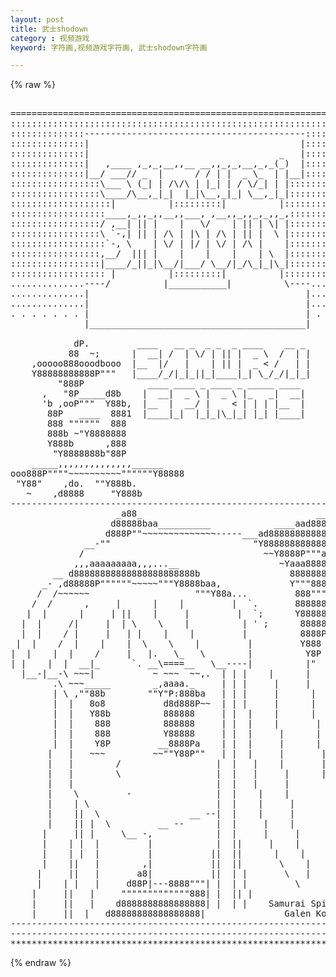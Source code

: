 ```yaml
---
layout: post
title: 武士shodown
category : 视频游戏
keyword: 字符画,视频游戏字符画, 武士shodown字符画

---
```

{% raw %}
<pre>

=======================================================================
:::::::::::::::::::::::::::::::::::::::::::::::::::::::::::::::::::::::
::::::::::::::------------------------------------------:::::::::::::::
::::::::::::::|                                        |:::::::::::::::
::::::::::::::|                                    _   |:::::::::::::::
::::::::::::::|   ,____ ,_,_,__,,__ __,,_,_,__,_,_(_)  |:::::::::::::::
::::::::::::::|__/ ___// _  |      / / | |  _ \_  | |__|:::::::::::::::
:::::::::::::::::\___ \ (_| | /\/\ | |_| | / \/_| | |::::::::::::::::::
:::::::::::::::::\____/\__,_|_|  |_|\__,_|_| \__,_|_|::::::::::::::::::
:::::::::::::::::::|          |:::::::::|          |:::::::::::::::::::
::::::::::::::::::____,_,,_,,__,,___, ,__,,_,,_,_,,_,::::::::::::::::::
:::::::::::::::::/ ,__| || |    |   \/    | || | \| |::::::::::::::::::
:::::::::::::::::\ `-,| || | /\ | |\ | /\ | || |  \ |::::::::::::::::::
::::::::::::::::::`-, \    | \/ | |/ | \/ | /\ |    |::::::::::::::::::
:::::::::::::::::,__/  ||| |    |    |    |    | \  |::::::::::::::::::
:::::::::::::::::|____/_||_|\__/|___/ \__/|_/\_|_|\_|::::::::::::::::::
:::::::::::::::::: |          |:::::::::|          |:::::::::::::::::::
..............----/          |___________|          \----..............
..............|                                         |..............
..............|                                         |..............
. . . . . . . |                                         | . . . . . . .
              |_________________________________________|

            dP.         ____   __ _  _ _  _ ____    __ _
           88  ~;      |  __| /  | \/ | || |  _ \  /  | |
    ,ooooo888ooodbooo  |__  |/   |    | || |  _ < /   | |
    Y88888888888P"""   |____/_/|_|_||_|____|_| \_/_/|_|_|
         "888P            ____ ____ _ ____ _ _____ ____
      ,   "8P_____d8b    |  __|  _ \ |  _ \ |_   _|  __|
      'b ,ooP"""  Y88b,  |__  |  __/ |    < | | | |__  |
       88P   ____  8881  |____|_|  |_|_|\_|_| |_| |____|
       888 """"""  888     
       888b ~"Y8888888        
       Y888b      ,888          
        "Y8888888b"88P            
    _____,,,,,,,,,,,,,,______       
ooo888P""""~~~~~~~~~~""""""Y88888  
 "Y88"    ,do.  ""Y888b.            
   ~    ,d8888     "Y888b
----------------------------------------------------------------------------
                    _a88_                                 ___,
                   d88888baa__________            ____aad88888b
                  d888P""~~~~~~~~~~~~~~-----___ad88888888888888
              __-""                           "Y888888888888888b
             /                                  ~~Y8888P"""aaaa88a
            ,,,aaaaaaaaa,,,...__                   ~Yaaa8888888888
        __ d88888888888888888888888b                 8888888888888
      _- ,d88888P""""""~~~~~"""Y8888baa,             Y"""88888888P
     /  /~~~~~~                    """Y88a...         888""""888P
    /  /      ,     |      |    |         |  `.       8888888aP
   |  |      |     | ||    |     |         |  `;      Y888888P       _
  |  |     /|     |  | \    \    |          | ' ;      88888P       | |  
  |  |    / |     |   | |    |    |         |          8888P     ___| |___
 |  |    /  |    |    |  \    \    |         |         Y888     |___   ___|
|  |    |  |    /     |   |.   \_   \        |          Y8P         | |
| |    |  |  __|_      `. __\====__   \__----|          |"          | |
  |__-|__-\ ~~~|           ~ ~~~  ~~,.  | | |    |      |          | /
        .\ ~~~_____        _,aaaa._     | | |     |     |          |/
        | \ ,""88b        ""Y"P:888ba   | | |     |      |       _________
        |  |   8o8           d8d888P~~  | | |     |      |      |_______  |
        |  |   Y88b          888888     | |  |    |      |              | |
        |  |    888          888888     | |  |    |       |             | |
        |  |    888          Y88888     | |  |     |      |      _______| |
        |  |    Y8P         __8888Pa    | |  |     |      |     |_______  |
       |   |   ~~~         ~~""Y88P""   | |  |     |       |       _   _'-'
       |   |        /                  |  |   |    |       |      | | | |
       |   |        \                  |  |   |     |      |      | | | |
       |   |                           |  |   |     |       |     | | | |
       |    \         -                |  |    |    |       |     | | | |
       |    | \                        |  |    |     |      |    / /  | |_-,
       |    ||  \                 __ --|  |    |     |       |  <_/    \___/
       |    || |  \         __ --      |  |     |    |       |     _   _
      |     || |     \__ -,            |  |     |     |      |    | | | |
      |    | |  |         |            |  ||     |    |       |   | | | |
      |    | |  |         |           ||  ||      |    |      |   | | | |
      |    ||   |        ,|           ||  ||       \    |     |   | | | |
     |     ||   |       a8|           ||  | |       \   |      | / /  | |_-,
     |    | |   |     d88P|---8888"""| |  | |         \         <_/    \___/
    |     ||   |     """""""""""""888| |  || |
    |     ||   |    d8888888888888888| |  | |    Samurai Spirits -- Nakoruru
    |     ||  |   d88888888888888888|               Galen Komatsu 94.6.20
----------------------------------------------------------------------------
----------------------------------------------------------------------------
**************************************************************************** </pre>
{% endraw %}
